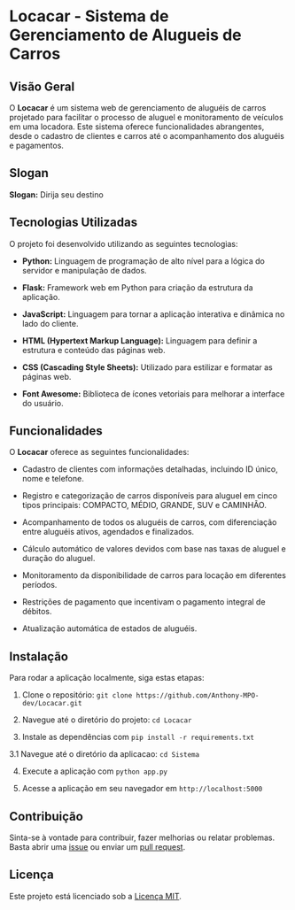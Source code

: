 # Locacar - Sistema de Gerenciamento de Alugueis de Carros

## Visão Geral

O **Locacar** é um sistema web de gerenciamento de aluguéis de carros projetado para facilitar o processo de aluguel e monitoramento de veículos em uma locadora. Este sistema oferece funcionalidades abrangentes, desde o cadastro de clientes e carros até o acompanhamento dos aluguéis e pagamentos.

## Slogan

**Slogan:** Dirija seu destino

## Tecnologias Utilizadas

O projeto foi desenvolvido utilizando as seguintes tecnologias:

- **Python:** Linguagem de programação de alto nível para a lógica do servidor e manipulação de dados.

- **Flask:** Framework web em Python para criação da estrutura da aplicação.

- **JavaScript:** Linguagem para tornar a aplicação interativa e dinâmica no lado do cliente.

- **HTML (Hypertext Markup Language):** Linguagem para definir a estrutura e conteúdo das páginas web.

- **CSS (Cascading Style Sheets):** Utilizado para estilizar e formatar as páginas web.

- **Font Awesome:** Biblioteca de ícones vetoriais para melhorar a interface do usuário.

## Funcionalidades

O **Locacar** oferece as seguintes funcionalidades:

- Cadastro de clientes com informações detalhadas, incluindo ID único, nome e telefone.

- Registro e categorização de carros disponíveis para aluguel em cinco tipos principais: COMPACTO, MÉDIO, GRANDE, SUV e CAMINHÃO.

- Acompanhamento de todos os aluguéis de carros, com diferenciação entre aluguéis ativos, agendados e finalizados.

- Cálculo automático de valores devidos com base nas taxas de aluguel e duração do aluguel.

- Monitoramento da disponibilidade de carros para locação em diferentes períodos.

- Restrições de pagamento que incentivam o pagamento integral de débitos.

- Atualização automática de estados de aluguéis.

## Instalação

Para rodar a aplicação localmente, siga estas etapas:

1. Clone o repositório: `git clone https://github.com/Anthony-MPO-dev/Locacar.git`

2. Navegue até o diretório do projeto: `cd Locacar`

3. Instale as dependências com `pip install -r requirements.txt`

3.1 Navegue até o diretório da aplicacao: `cd Sistema`

4. Execute a aplicação com `python app.py`

5. Acesse a aplicação em seu navegador em `http://localhost:5000`

## Contribuição

Sinta-se à vontade para contribuir, fazer melhorias ou relatar problemas. Basta abrir uma [issue](https://github.com/seu-usuario/Locacar/issues) ou enviar um [pull request](https://github.com/seu-usuario/Locacar/pulls).

## Licença

Este projeto está licenciado sob a [Licença MIT](LICENSE).
